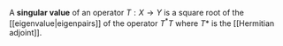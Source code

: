 A **singular value** of an operator $T: X \to Y$ is a square root of the [[eigenvalue|eigenpairs]] of the operator $T^* T$ where $T*$ is the [[Hermitian adjoint]].